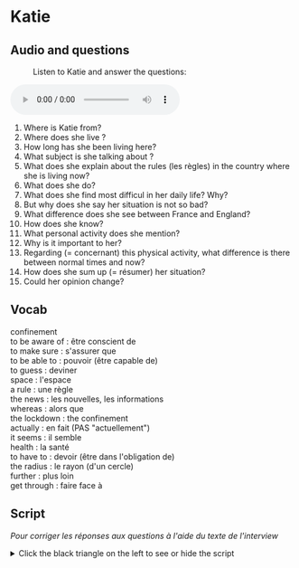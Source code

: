 # Katie

## Audio and questions

<figure>
  <figcaption>Listen to Katie and answer the questions:</figcaption></figure>
  <audio
        controls
        src="https://adecang.github.io/eng/audio-lingua/katie.mp3">
  </audio>

1. Where is Katie from?
2. Where does she live ?
3. How long has she been living here?
4. What subject is she talking about ?
5. What does she explain about the rules (les règles) in the country where she is living now?
6. What does she do?
7. What does she find most difficul in her daily life? Why?
8. But why does she say her situation is not so bad?
9. What difference does she see between France and England?
10. How does she know?
11. What personal activity does she mention?
12. Why is it important to her?
13. Regarding (= concernant) this physical activity, what difference is there between normal times and now?
14. How does she sum up (= résumer) her situation?
15. Could her opinion change?

## Vocab

confinement  
to be aware of : être conscient de  
to make sure : s'assurer que  
to be able to : pouvoir (être capable de)  
to guess : deviner  
space : l'espace  
a rule : une règle  
the news : les nouvelles, les informations  
whereas : alors que  
the lockdown : the confinement  
actually : en fait (PAS "actuellement")   
it seems : il semble  
health : la santé  
to have to : devoir (être dans l'obligation de)  
the radius : le rayon (d'un cercle)  
further : plus loin  
get through : faire face à 

## Script

*Pour corriger les réponses aux questions à l'aide du texte de l'interview*

<details>
<Summary>Click the black triangle on the left to see or hide the script</summary>
	<br/>Hi, my names's Katie, and I'm originally from Leeds, in Yorkshire, and I've been living in France now for nearly six years.
	<br/>So, the confinement, yes, it's different. Here in France obviously we need to have a piece of paper or we can now download it on our phones to have a reason to go out and so I think it does make you think about, do you really need to get that thing, do you really have to go out, and I think people are much more aware of being in close proximity to other people.
	<br/>(0:50) I think what I find most difficult is - I'm also a teacher so working and also making sure my own children are able to do their schoolwork - I feel quite sorry for them actually that they can't see their friends and they can't do their usual things that they would normally do, their activities and sports etc, but they're doing ok.
	<br/>(1:15)I guess for us confinement's not too bad in the sense that we have a nice big garden, we have lots of space so I don't feel as claustrophobic maybe as - I can imagine if you lived in a very small apartment and you'd got no outer space, it must feel even worse
	</br>(1:40) In contrast to my family back in England I think France is maybe a little bit stricter with the rules. I do see and watch the news in the UK and I see things from friends and family on social media and I - they are on lockdown but I don't feel like -it doesn't seem as strict actually as here in France and I still see people who keep going running for miles and miles whereas here in France you're only supposed to go within a one kilometer radius. I don't know if that means that we're taking it more seriously here or if there really is a difference but that's how it seems.
	<br/>(2:30) On another note, I do go running every few days, I feel it's important really to -for my mental health and just to have maybe half an hour on my own, just to get out. It's a bit different now because I'm having  to obviously run around town because we live in town. Normally I would like to go off to the woods or run much further. But I feel I do need it to - sometimes it justs help me get through the day or to feel like I'm being active and I'm not just sitting around in front of Netflix.
	<br/>(3:17) But this is four weeks into the lockdown and it's ok so far. It's the school holidays now so we might feel more relaxed for a few weeks but maybe if you ask me again in another four weeks I might be telling you a different story.
	<br/>(3:38)
</details>
